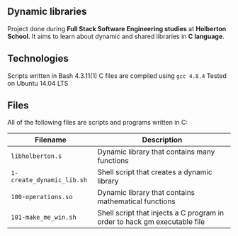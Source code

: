 ## Dynamic libraries
Project done during **Full Stack Software Engineering studies** at **Holberton School**. It aims to learn about dynamic and shared libraries in **C language**.

## Technologies
Scripts written in Bash 4.3.11(1)
C files are compiled using `gcc 4.8.4`
Tested on Ubuntu 14.04 LTS
## Files
All of the following files are scripts and programs written in C:

| Filename	| Description |
| --------- | ----------- |
| `libholberton.s	`| Dynamic library that contains many functions |
| `1-create_dynamic_lib.sh` | Shell script that creates a dynamic library |
| `100-operations.so`	| Dynamic library that contains mathematical functions |
| `101-make_me_win.sh`	| Shell script that injects a C program in order to hack gm executable file |
